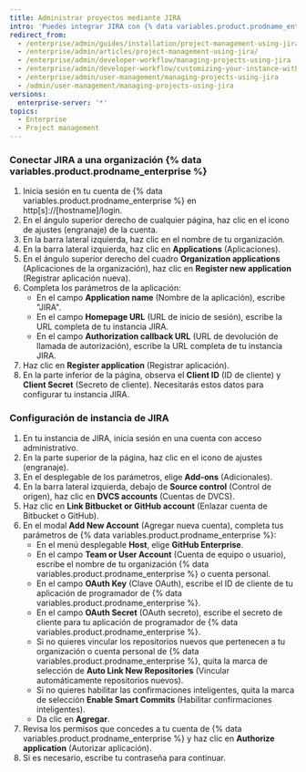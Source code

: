 ```yaml
---
title: Administrar proyectos mediante JIRA
intro: 'Puedes integrar JIRA con {% data variables.product.prodname_enterprise %} para la administración de proyectos.'
redirect_from:
  - /enterprise/admin/guides/installation/project-management-using-jira/
  - /enterprise/admin/articles/project-management-using-jira/
  - /enterprise/admin/developer-workflow/managing-projects-using-jira
  - /enterprise/admin/developer-workflow/customizing-your-instance-with-integrations
  - /enterprise/admin/user-management/managing-projects-using-jira
  - /admin/user-management/managing-projects-using-jira
versions:
  enterprise-server: '*'
topics:
  - Enterprise
  - Project management
---
```

### Conectar JIRA a una organización {% data variables.product.prodname_enterprise %}

1. Inicia sesión en tu cuenta de {% data variables.product.prodname_enterprise %} en http[s]://[hostname]/login.
1. En el ángulo superior derecho de cualquier página, haz clic en el icono de ajustes (engranaje) de la cuenta.
1. En la barra lateral izquierda, haz clic en el nombre de tu organización.
1. En la barra lateral izquierda, haz clic en **Applications** (Aplicaciones).
1. En el ángulo superior derecho del cuadro **Organization applications** (Aplicaciones de la organización), haz clic en **Register new application** (Registrar aplicación nueva)</strong>.
1. Completa los parámetros de la aplicación:
    - En el campo **Application name** (Nombre de la aplicación), escribe "JIRA".
    - En el campo **Homepage URL** (URL de inicio de sesión), escribe la URL completa de tu instancia JIRA.
    - En el campo **Authorization callback URL** (URL de devolución de llamada de autorización), escribe la URL completa de tu instancia JIRA.
1. Haz clic en **Register application** (Registrar aplicación).
1. En la parte inferior de la página, observa el **Client ID** (ID de cliente) y **Client Secret** (Secreto de cliente). Necesitarás estos datos para configurar tu instancia JIRA.

### Configuración de instancia de JIRA

1. En tu instancia de JIRA, inicia sesión en una cuenta con acceso administrativo.
1. En la parte superior de la página, haz clic en el icono de ajustes (engranaje).
1. En el desplegable de los parámetros, elige **Add-ons** (Adicionales).
1. En la barra lateral izquierda, debajo de **Source control** (Control de origen), haz clic en **DVCS accounts** (Cuentas de DVCS).
1. Haz clic en **Link Bitbucket or GitHub account** (Enlazar cuenta de Bitbucket o GitHub).
1. En el modal **Add New Account** (Agregar nueva cuenta), completa tus parámetros de {% data variables.product.prodname_enterprise %}:
    - En el menú desplegable **Host**, elige **GitHub Enterprise**.
    - En el campo **Team or User Account** (Cuenta de equipo o usuario), escribe el nombre de tu organización {% data variables.product.prodname_enterprise %} o cuenta personal.
    - En el campo **OAuth Key** (Clave OAuth), escribe el ID de cliente de tu aplicación de programador de {% data variables.product.prodname_enterprise %}.
    - En el campo **OAuth Secret** (OAuth secreto), escribe el secreto de cliente para tu aplicación de programador de {% data variables.product.prodname_enterprise %}.
    - Si no quieres vincular los repositorios nuevos que pertenecen a tu organización o cuenta personal de {% data variables.product.prodname_enterprise %}, quita la marca de selección de **Auto Link New Repositories** (Vincular automáticamente repositorios nuevos).
    - Si no quieres habilitar las confirmaciones inteligentes, quita la marca de selección **Enable Smart Commits** (Habilitar confirmaciones inteligentes).
    - Da clic en **Agregar**.
1. Revisa los permisos que concedes a tu cuenta de {% data variables.product.prodname_enterprise %} y haz clic en **Authorize application** (Autorizar aplicación).
1. Si es necesario, escribe tu contraseña para continuar.
